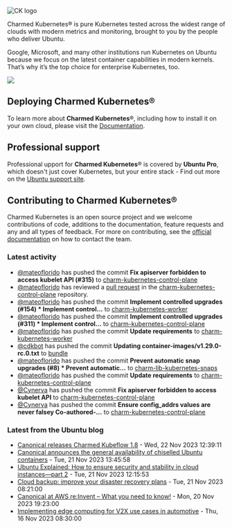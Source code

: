 ![CK logo](https://assets.ubuntu.com/v1/451d4cf4-Charmed+Kubernetes_RGB_onWhite_2022.svg)

Charmed Kubernetes® is pure Kubernetes tested across the widest range of clouds with modern metrics and monitoring, brought to you by the people who deliver Ubuntu.

Google, Microsoft, and many other institutions run Kubernetes on Ubuntu because we focus on the latest container capabilities in modern kernels. That’s why it’s the top choice for enterprise Kubernetes, too.

![](https://assets.ubuntu.com/v1/843c77b6-juju-at-a-glace.svg)

## Deploying Charmed Kubernetes®

To learn more about **Charmed Kubernetes**®, including how to install it on your own cloud, please visit the [Documentation][docs].

## Professional support

Professional upport for **Charmed Kubernetes**® is covered by **Ubuntu Pro**, which doesn't just cover Kubernetes, but your entire stack - Find out more on the [Ubuntu support site](https://ubuntu.com/support).

## Contributing to Charmed Kubernetes®

Charmed Kubernetes is an open source project and we welcome contributions of code, additions to the documentation, feature requests and any and all types of feedback. For more on contributing, see the [official documentation][get-in-touch] on how to contact the team.

<!-- LINKS -->
[docs]: https://ubuntu.com/kubernetes/docs
[get-in-touch]: https://ubuntu.com/kubernetes/docs/get-in-touch

### Latest activity

<!-- activity starts -->
 - [@mateoflorido](https://github.com/mateoflorido) has pushed the commit **Fix apiserver forbidden to access kubelet API (#315)** to [charm-kubernetes-control-plane](https://github.com/charmed-kubernetes/charm-kubernetes-control-plane)
 - [@mateoflorido](https://github.com/mateoflorido) has reviewed a [pull request](https://github.com/charmed-kubernetes/charm-kubernetes-control-plane/pull/315) in the [charm-kubernetes-control-plane](https://github.com/charmed-kubernetes/charm-kubernetes-control-plane) repository.
 - [@mateoflorido](https://github.com/mateoflorido) has pushed the commit **Implement controlled upgrades (#154)  * Implement control...** to [charm-kubernetes-worker](https://github.com/charmed-kubernetes/charm-kubernetes-worker)
 - [@mateoflorido](https://github.com/mateoflorido) has pushed the commit **Implement controlled upgrades (#311)  * Implement control...** to [charm-kubernetes-control-plane](https://github.com/charmed-kubernetes/charm-kubernetes-control-plane)
 - [@mateoflorido](https://github.com/mateoflorido) has pushed the commit **Update requirements** to [charm-kubernetes-worker](https://github.com/charmed-kubernetes/charm-kubernetes-worker)
 - [@cdkbot](https://github.com/cdkbot) has pushed the commit **Updating container-images/v1.29.0-rc.0.txt** to [bundle](https://github.com/charmed-kubernetes/bundle)
 - [@mateoflorido](https://github.com/mateoflorido) has pushed the commit **Prevent automatic snap upgrades (#8)  * Prevent automatic...** to [charm-lib-kubernetes-snaps](https://github.com/charmed-kubernetes/charm-lib-kubernetes-snaps)
 - [@mateoflorido](https://github.com/mateoflorido) has pushed the commit **Update requirements** to [charm-kubernetes-control-plane](https://github.com/charmed-kubernetes/charm-kubernetes-control-plane)
 - [@Cynerva](https://github.com/Cynerva) has pushed the commit **Fix apiserver forbidden to access kubelet API** to [charm-kubernetes-control-plane](https://github.com/charmed-kubernetes/charm-kubernetes-control-plane)
 - [@Cynerva](https://github.com/Cynerva) has pushed the commit **Ensure config_addrs values are never falsey  Co-authored-...** to [charm-kubernetes-control-plane](https://github.com/charmed-kubernetes/charm-kubernetes-control-plane)
<!-- activity ends -->

<!-- roadmap starts -->

<!-- roadmap ends -->

### Latest from the Ubuntu blog

<!-- blog starts -->
* [Canonical releases Charmed Kubeflow 1.8](https://ubuntu.com//blog/kubeflow-1-8-available) - Wed, 22 Nov 2023 12:39:11 
* [Canonical announces the general availability of chiselled Ubuntu containers](https://ubuntu.com//blog/chiselled-ubuntu-ga) - Tue, 21 Nov 2023 13:45:58 
* [Ubuntu Explained: How to ensure security and stability in cloud instances—part 2](https://ubuntu.com//blog/ubuntu-updates-best-practices-for-updating-your-instance) - Tue, 21 Nov 2023 12:15:53 
* [Cloud backup: improve your disaster recovery plans](https://ubuntu.com//blog/cloud-backup) - Tue, 21 Nov 2023 08:21:00 
* [Canonical at AWS re:Invent &#8211; What you need to know!](https://ubuntu.com//blog/canonical-at-aws-reinvent-what-you-need-to-know) - Mon, 20 Nov 2023 19:23:00 
* [Implementing edge computing for V2X use cases in automotive](https://ubuntu.com//blog/implementing-edge-computing-for-v2x-use-cases-in-automotive) - Thu, 16 Nov 2023 08:30:00 
<!-- blog ends -->
